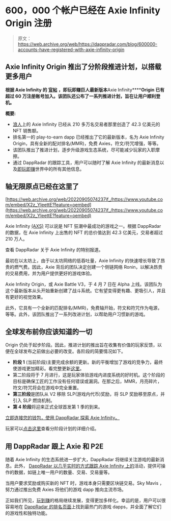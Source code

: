 # 600，000 个帐户已经在 Axie Infinity Origin 注册

> 原文：<https://web.archive.org/web/https://dappradar.com/blog/600000-accounts-have-registered-with-axie-infinity-origin>

## Axie Infinity Origin 推出了分阶段推进计划，以搭载更多用户

**根据 Axie Infinity 的** [**官帖**](https://web.archive.org/web/20220905074237/https://axie.substack.com/p/origin-phases-and-advancement-plans?s=w) **，即玩即赚巨人最新版本**Axie Infinity******Origin 已有超过 60 万注册账号加入。该团队还公布了一系列推进计划，旨在让用户顺利登机。**

**概要:**

*   [浪人](https://web.archive.org/web/20220905074237/https://dappradar.com/rankings/protocol/ronin)上的 Axie Infinity 已经从 210 多万名交易者那里创造了 42.3 亿美元的 NFT 销售额。
*   排名第一的 play-to-earn dapp 已经推出了它的最新版本，名为 Axie Infinity Origin，具有全新的配对排名(MMR)，免费 Axies，符文/符咒增强，等等。
*   该团队推出了推进计划，逐步升级游戏生态系统，尽可能减少玩家的入职摩擦。
*   通过 DappRadar 的跟踪工具，用户可以随时了解 Axie Infinity 的最新消息以及[即玩即赚](https://web.archive.org/web/20220905074237/https://dappradar.com/blog/tag/play-to-earn)世界中的所有其他信息。

## 轴无限原点已经在这里了

[https://web.archive.org/web/20220905074237if_/https://www.youtube.com/embed/X2z_YIeettE?feature=oembed](https://web.archive.org/web/20220905074237if_/https://www.youtube.com/embed/X2z_YIeettE?feature=oembed)

Axie Infinity [(AXS)](https://web.archive.org/web/20220905074237/https://dappradar.com/hub/token/eth/AXS/ETH?from=0xbb0e17ef65f82ab018d8edd776e8dd940327b28b) 可以说是 NFT 狂潮中最成功的游戏之一。根据 DappRadar 的数据，在 Axie Infinity 上出售的 NFT 的总价值达到 42.3 亿美元，交易者超过 210 万人。

查看 DappRadar 关于 Axie Infinity 的特别报道。

最初在以太坊上，由于以太坊网络的低吞吐量，Axie Infinity 的快速增长导致了昂贵的燃气费。因此，Axie 背后的团队决定创建一个侧链网络 Ronin，以解决昂贵的交易费用，并为用户提供更好的游戏体验。

Axie Infinity Origin，或 Axie Battle V3，于 4 月 7 日在 Alpha 上线。该团队为这个最新版本从头开始重新创建了战斗系统。它有望变得更有趣、更吸引人，并且有更好的视觉效果。

此外，它具有一个全新的匹配排名(MMR)，免费轴开始，符文和符咒作为电源，等等。此外，该团队推出了一系列改进计划，以帮助用户习惯新的游戏。

## 全球发布前你应该知道的一切

Origin 仍处于起步阶段。因此，推进计划的推出旨在收集有价值的玩家反馈，以便在全球发布之前做出必要的改变。各阶段的简要情况如下。

*   **阶段 1** (当前阶段)主要完成余额的更新。新的平衡增加了游戏的竞争力，最终使游戏更加精彩。看完整更新[这里](https://web.archive.org/web/20220905074237/https://docs.google.com/spreadsheets/d/1cV8sQ0vztJJKbcn51hjpQBsWfB39S0UqTO8BZtQdCgg/htmlview#gid=581346017)。
*   第二阶段将于 7 月进行，这是玩家体验游戏内进度系统的好时机。这个阶段的目标是确保工匠的工作没有任何错误或漏洞。在那之后，MMR，月亮碎片，符文/符咒将会在游戏中完全重置。
*   **第三阶段**是团队从 V2 移除 SLP(游戏内代币)奖励，将 SLP 奖励移至原点，并引入 SLP 燃烧机制。
*   **第 4 阶段**将迎来正式全球首发第 1 季的到来。

[立即连接您的钱包，使用 DappRadar 探索 Axie Infinity。](https://web.archive.org/web/20220905074237/https://dappradar.com/multichain/games/axie-infinity)

玩家可以[点击这里](https://web.archive.org/web/20220905074237/https://axie.substack.com/p/origin-phases-and-advancement-plans?s=w)查看分阶段计划的详细介绍。

## 用 DappRadar 跟上 Axie 和 P2E

随着 Axie Infinity 的生态系统进一步扩大，DappRadar 将继续关注游戏的最新消息。此外， [DappRadar 以几乎实时的方式跟踪 Axie Infinity 上的](https://web.archive.org/web/20220905074237/https://dappradar.com/rankings)活动，提供可操作的数据，如链上唯一用户的数量、交易、交易量等。

当用户要求奖励或购买新的 NFT 时，游戏本身只需要区块链交易。Sky Mavis ，努力通过推出免费 Axies 将他们的游戏 dapp 推向主流市场。

正如我们所见，[玩到赚](https://web.archive.org/web/20220905074237/https://dappradar.com/blog/tag/play-to-earn)的格局继续发展，变得更加多样化。幸运的是，用户可以很容易地在 [DappRadar 的排名页面](https://web.archive.org/web/20220905074237/https://dappradar.com/rankings/category/games)上找到最热门的游戏 dapps，并全面了解它们的游戏性和独特功能。